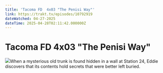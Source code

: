 ```yaml
---
title: 'Tacoma FD  4x03 "The Penisi Way"' 
link: https://trakt.tv/episodes/10792919
dateWatched: 04-27-2025
dateTime: 2025-04-28T02:11:42.000000Z
---
```

# Tacoma FD  4x03 "The Penisi Way"

![](https://walter-r2.trakt.tv/images/episodes/010/792/919/screenshots/thumb/37a420f3dd.jpg)When a mysterious old trunk is found hidden in a wall at Station 24, Eddie discovers that its contents hold secrets that were better left buried.